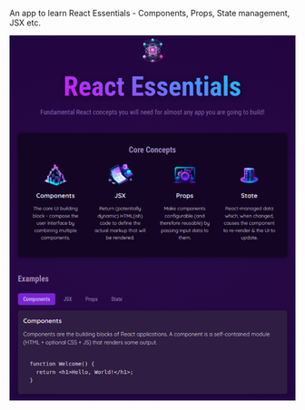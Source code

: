 An app to learn React Essentials - Components, Props, State management, JSX etc.

![React Essentials](./src/assets/react-essentials.png)